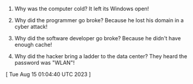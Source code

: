  
1. Why was the computer cold? It left its Windows open!

2. Why did the programmer go broke? Because he lost his domain in a cyber attack!

3. Why did the software developer go broke? Because he didn't have enough cache!

4. Why did the hacker bring a ladder to the data center? They heard the password was "WLAN"!
 
[ 
Tue Aug 15 01:04:40 UTC 2023
 ]
